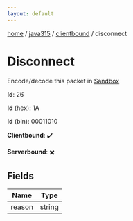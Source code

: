 ```yaml
---
layout: default
---
```


[home](/)  /  [java315](/protocol/java315)  /  [clientbound](/protocol/java315/clientbound)  /  disconnect

# Disconnect

Encode/decode this packet in [Sandbox](../../../sandbox/java315#Clientbound.Disconnect)

**Id**: 26

**Id** (hex): 1A

**Id** (bin): 00011010

**Clientbound**: ✔️

**Serverbound**: ✖️

## Fields

Name | Type
---|---
reason | string
